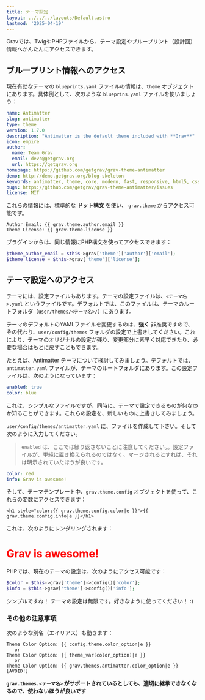 ```yaml
---
title: テーマ設定
layout: ../../../layouts/Default.astro
lastmod: '2025-04-19'
---
```

Gravでは、TwigやPHPファイルから、テーマ設定やブループリント（設計図）情報へかんたんにアクセスできます。

<h2 id="accessing-theme-blueprint-information">ブループリント情報へのアクセス</h2>

現在有効なテーマの `blueprints.yaml` ファイルの情報は、`theme` オブジェクトにあります。具体例として、次のような `blueprins.yaml` ファイルを使いましょう：

```yaml
name: Antimatter
slug: antimatter
type: theme
version: 1.7.0
description: "Antimatter is the default theme included with **Grav**"
icon: empire
author:
  name: Team Grav
  email: devs@getgrav.org
  url: https://getgrav.org
homepage: https://github.com/getgrav/grav-theme-antimatter
demo: http://demo.getgrav.org/blog-skeleton
keywords: antimatter, theme, core, modern, fast, responsive, html5, css3
bugs: https://github.com/getgrav/grav-theme-antimatter/issues
license: MIT
```

これらの情報には、標準的な **ドット構文** を使い、 `grav.theme` からアクセス可能です。

```twig
Author Email: {{ grav.theme.author.email }}
Theme License: {{ grav.theme.license }}
```

プラグインからは、同じ情報にPHP構文を使ってアクセスできます：

```php
$theme_author_email = $this->grav['theme']['author']['email'];
$theme_license = $this->grav['theme']['license'];
```

<h2 id="accessing-theme-configuration">テーマ設定へのアクセス</h2>

テーマには、設定ファイルもあります。テーマの設定ファイルは、`<テーマ名>.yaml` というファイルです。デフォルトでは、このファイルは、テーマのルートフォルダ（`user/themes/<テーマ名>/`）にあります。

テーマのデフォルトのYAMLファイルを変更するのは、**強く** 非推奨ですので、その代わり、`user/config/themes` フォルダの設定で上書きしてください。これにより、テーマのオリジナルの設定が残り、変更部分に素早く対応できたり、必要な場合はもとに戻すこともできます。

たとえば、Antimatter テーマについて検討してみましょう。デフォルトでは、`antimatter.yaml` ファイルが、テーマのルートフォルダにあります。この設定ファイルは、次のようになっています：

```yaml
enabled: true
color: blue
```

これは、シンプルなファイルですが、同時に、テーマで設定できるものが何なのか知ることができます。これらの設定を、新しいものに上書きしてみましょう。

`user/config/themes/antimatter.yaml` に、ファイルを作成して下さい。そして次のように入力してください。

> `enabled` は、ここでは繰り返さないことに注意してください。。設定ファイルが、単純に置き換えられるのではなく、マージされるとすれば、それは明示されていたほうが良いです。

```yaml
color: red
info: Grav is awesome!
```

そして、テーマテンプレート中、`grav.theme.config` オブジェクトを使って、これらの変数にアクセスできます：

```
<h1 style="color:{{ grav.theme.config.color|e }}">{{ grav.theme.config.info|e }}</h1>
```

これは、次のようにレンダリングされます：

<h1 style="color:red">Grav is awesome!</h1>

PHPでは、現在のテーマの設定は、次のようにアクセス可能です：

```php
$color = $this->grav['theme']->config()['color'];
$info = $this->grav['theme']->config()['info'];
```

シンプルですね！ テーマの設定は無限です。好きなように使ってください！ :)

<h3 id="alternative-notation">その他の注意事項</h3>

次のような別名（エイリアス）も動きます：

```twig
Theme Color Option: {{ config.theme.color_option|e }}
   or
Theme Color Option: {{ theme_var(color_option)|e }}
   or
Theme Color Option: {{ grav.themes.antimatter.color_option|e }} [AVOID!]
```

**`grav.themes.<テーマ名>` がサポートされているとしても、適切に継承できなくなるので、使わないほうが良いです**

